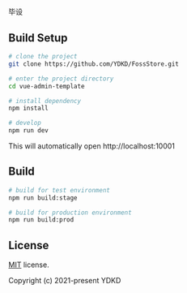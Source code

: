 #
毕设
## Build Setup

```bash
# clone the project
git clone https://github.com/YDKD/FossStore.git

# enter the project directory
cd vue-admin-template

# install dependency
npm install

# develop
npm run dev
```

This will automatically open http://localhost:10001

## Build

```bash
# build for test environment
npm run build:stage

# build for production environment
npm run build:prod
```

## License

[MIT](https://github.com/PanJiaChen/vue-admin-template/blob/master/LICENSE) license.

Copyright (c) 2021-present YDKD
